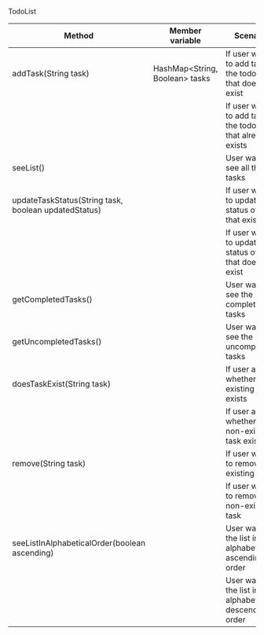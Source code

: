 
TodoList

| Method                                   | Member variable                | Scenario                                                       | Output                                      |
|------------------------------------------|--------------------------------|----------------------------------------------------------------|---------------------------------------------|
| addTask(String task)                     | HashMap<String, Boolean> tasks | If user wants to add task to the todo list that doesn't exist  | true                                        |
|                                          |                                | If user wants to add task to the todo list that already exists | false                                       |
| seeList()                                |                                | User wants to see all the tasks                                | The todo list as a string                   |
| updateTaskStatus(String task, boolean updatedStatus) |                                | If user wants to update status of task that exists             | true                                        |
|                                          |                                | If user wants to update status of task that doesn't exist      | false                                       |
| getCompletedTasks()                      |                                | User wants to see the completed tasks                          | list of the completed tasks                 |
| getUncompletedTasks()                    |                                | User wants to see the uncompleted tasks                        | list of the uncompleted tasks               |
| doesTaskExist(String task)               |                                | If user asks whether an existing task exists                   | "The task exists!"                          |
|                                          |                                | If user asks whether a non-existing task exists                | "The task doesn't exist!"                   |
| remove(String task)                      |                                | If user wants to remove existing task                          | true                                        |
|                                          |                                | If user wants to remove non-existing task                      | false                                       |
| seeListInAlphabeticalOrder(boolean ascending)                      |                                                                | User wants the list in alphabetically ascending order          | the list in alphabetically ascending order  |
|                                          |                                | User wants the list in alphabetically descending order         | the list in alphabetically descending order |                          |
